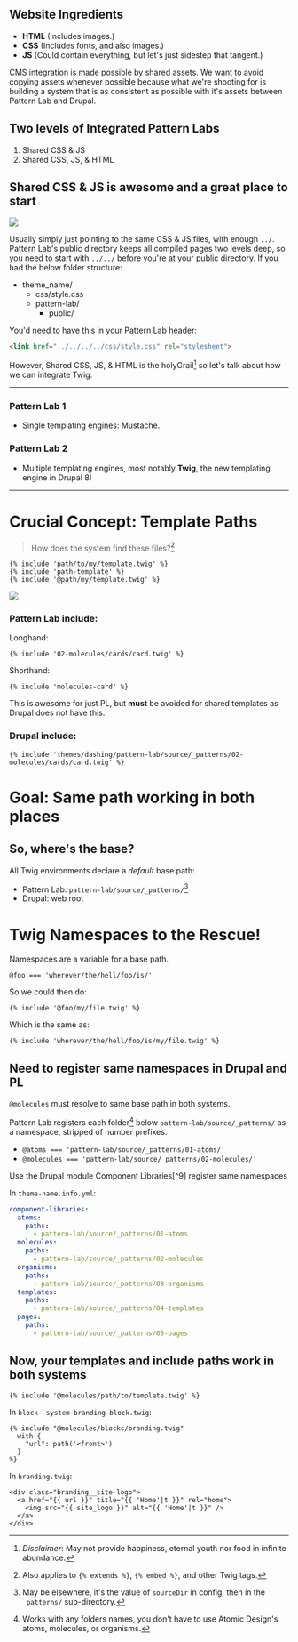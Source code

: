 ## Website Ingredients

* **HTML** \(Includes images.\)
* **CSS** \(Includes fonts, and also images.\)
* **JS** \(Could contain everything, but let's just sidestep that tangent.\)

CMS integration is made possible by shared assets. We want to avoid copying assets whenever possible because what we're shooting for is building a system that is as consistent as possible with it's assets between Pattern Lab and Drupal.

## Two levels of Integrated Pattern Labs

1. Shared CSS & JS
2. Shared CSS, JS, & HTML

## Shared CSS & JS is awesome and a great place to start

![](/assets/shared-assets-folder-structure.png)

Usually simply just pointing to the same CSS & JS files, with enough `../`. Pattern Lab's public directory keeps all compiled pages two levels deep, so you need to start with `../../` before you're at your public directory. If you had the below folder structure:

* theme\_name/
  * css/style.css
  * pattern-lab/
    * public/

You'd need to have this in your Pattern Lab header:

```html
<link href="../../../../css/style.css" rel="stylesheet">
```

However, Shared CSS, JS, & HTML is the  holyGrail[^1] so let's talk about how we can integrate Twig.

---

### Pattern Lab 1

* Single templating engines: Mustache.

### Pattern Lab 2

* Multiple templating engines, most notably **Twig**, the new templating engine in Drupal 8!

---

# Crucial Concept: Template Paths

> How does the system find these files?[^6]

```twig
{% include 'path/to/my/template.twig' %}
{% include 'path-template' %}
{% include '@path/my/template.twig' %}
```

![](/assets/file-structure.png)



### Pattern Lab include:

Longhand:

```twig
{% include '02-molecules/cards/card.twig' %}
```

Shorthand:

```twig
{% include 'molecules-card' %}
```

This is awesome for just PL, but **must** be avoided for shared templates as Drupal does not have this.


### Drupal include:


```twig
{% include 'themes/dashing/pattern-lab/source/_patterns/02-molecules/cards/card.twig' %}
```

# Goal: Same path working in both places

## So, where's the base?

All Twig environments declare a _default_ base path:

* Pattern Lab: `pattern-lab/source/_patterns/`[^7]
* Drupal: web root

# Twig Namespaces to the Rescue!

Namespaces are a variable for a base path.

```
@foo === 'wherever/the/hell/foo/is/'
```

So we could then do:

```twig
{% include '@foo/my/file.twig' %}
```

Which is the same as:

```twig
{% include 'wherever/the/hell/foo/is/my/file.twig' %}
```

## Need to register same namespaces in Drupal and PL

`@molecules` must resolve to same base path in both systems.

Pattern Lab registers each folder[^8] below `pattern-lab/source/_patterns/` as a namespace, stripped of number prefixes.

* `@atoms === 'pattern-lab/source/_patterns/01-atoms/'`
* `@molecules === 'pattern-lab/source/_patterns/02-molecules/'`

Use the Drupal module Component Libraries[^9] register same namespaces

In `theme-name.info.yml`:

```yaml
component-libraries:
  atoms:
    paths:
      - pattern-lab/source/_patterns/01-atoms
  molecules:
    paths:
      - pattern-lab/source/_patterns/02-molecules
  organisms:
    paths:
      - pattern-lab/source/_patterns/03-organisms
  templates:
    paths:
      - pattern-lab/source/_patterns/04-templates
  pages:
    paths:
      - pattern-lab/source/_patterns/05-pages
```

## Now, your templates and include paths work in both systems

```twig
{% include '@molecules/path/to/template.twig' %}
```

In `block--system-branding-block.twig`:

```twig
{% include "@molecules/blocks/branding.twig"
  with {
    "url": path('<front>')
  }
%}
```

In `branding.twig`:

```twig
<div class="branding__site-logo">
  <a href="{{ url }}" title="{{ 'Home'|t }}" rel="home">
    <img src="{{ site_logo }}" alt="{{ 'Home'|t }}" />
  </a>
</div>
```

[^1]: _Disclaimer_: May not provide happiness, eternal youth nor food in infinite abundance.

[^6]: Also applies to `{% extends %}`, `{% embed %}`, and other Twig tags.

[^7]: May be elsewhere, it's the value of `sourceDir` in config, then in the `_patterns/` sub-directory.

[^8]: Works with any folders names, you don't have to use Atomic Design's atoms, molecules, or organisms.

